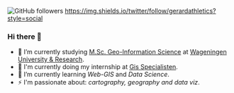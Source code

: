 ![GitHub followers](https://img.shields.io/github/followers/gerardathletics?style=social) https://img.shields.io/twitter/follow/gerardathletics?style=social


### Hi there 👋

- 🔭 I’m currently studying [M.Sc. Geo-Information Science](https://www.wur.nl/en/Education-Programmes/master/MSc-programmes/MSc-Geo-Information-Science.htm) at [Wageningen University & Research](https://www.wur.nl/en.htm).
- 🔭 I'm currently doing my internship at [Gis Specialisten](https://gisspecialisten.nl/). 
- 🌱 I’m currently learning *Web-GIS* and *Data Science*.
- ⚡ I'm passionate about: *cartography, geography and data viz*. 


